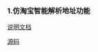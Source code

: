 ### 1.仿淘宝智能解析地址功能
[说明文档](https://github.com/ZoeTTTT/UtilsCollection/blob/master/AddressIntelligentAnalysisUtil-%E4%BB%BF%E6%B7%98%E5%AE%9D%E6%99%BA%E8%83%BD%E8%A7%A3%E6%9E%90%E5%9C%B0%E5%9D%80%E5%B7%A5%E5%85%B7%E7%B1%BB%E8%AF%B4%E6%98%8E%E6%96%87%E6%A1%A3.md)

[源码](https://github.com/ZoeTTTT/UtilsCollection/blob/master/AddressIntelligentAnalysisUtil.java)
